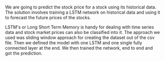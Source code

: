 We are going to predict the stock price for a stock using its historical data. The solution involves training a LSTM network on historical data and using it to forecast the future prices of the stocks.

LSTM's or Long Short Term Memory is handy for dealing with time series data and stock market prices can also be classified into it. The approach we used was sliding window approach for creating the dataset out of the csv file. Then we defined the model with one LSTM and one single fully connected layer at the end. We then trained the network, end to end and got the prediction.
